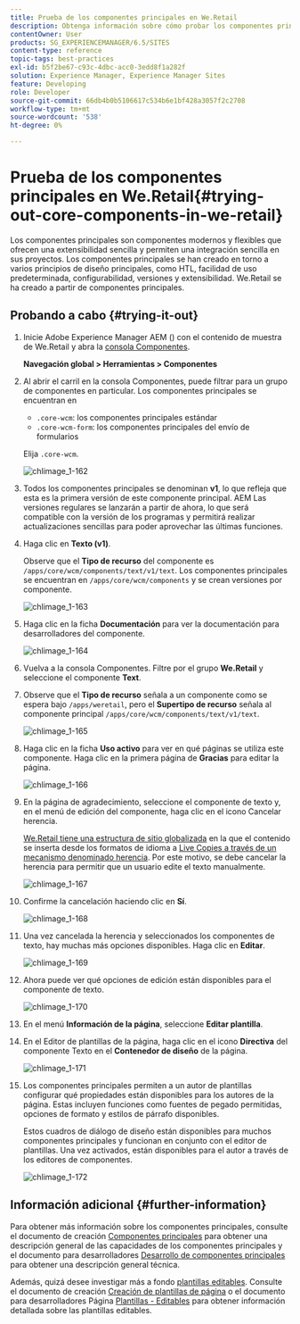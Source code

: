 ```yaml
---
title: Prueba de los componentes principales en We.Retail
description: Obtenga información sobre cómo probar los componentes principales en Adobe Experience Manager mediante We.Retail.
contentOwner: User
products: SG_EXPERIENCEMANAGER/6.5/SITES
content-type: reference
topic-tags: best-practices
exl-id: b5f2be67-c93c-4dbc-acc0-3edd8f1a282f
solution: Experience Manager, Experience Manager Sites
feature: Developing
role: Developer
source-git-commit: 66db4b0b5106617c534b6e1bf428a3057f2c2708
workflow-type: tm+mt
source-wordcount: '538'
ht-degree: 0%

---
```


# Prueba de los componentes principales en We.Retail{#trying-out-core-components-in-we-retail}

Los componentes principales son componentes modernos y flexibles que ofrecen una extensibilidad sencilla y permiten una integración sencilla en sus proyectos. Los componentes principales se han creado en torno a varios principios de diseño principales, como HTL, facilidad de uso predeterminada, configurabilidad, versiones y extensibilidad. We.Retail se ha creado a partir de componentes principales.

## Probando a cabo {#trying-it-out}

1. Inicie Adobe Experience Manager AEM () con el contenido de muestra de We.Retail y abra la [consola Componentes](/help/sites-authoring/default-components-console.md).

   **Navegación global > Herramientas > Componentes**

1. Al abrir el carril en la consola Componentes, puede filtrar para un grupo de componentes en particular. Los componentes principales se encuentran en

   * `.core-wcm`: los componentes principales estándar
   * `.core-wcm-form`: los componentes principales del envío de formularios

   Elija `.core-wcm`.

   ![chlimage_1-162](assets/chlimage_1-162.png)

1. Todos los componentes principales se denominan **v1**, lo que refleja que esta es la primera versión de este componente principal. AEM Las versiones regulares se lanzarán a partir de ahora, lo que será compatible con la versión de los programas y permitirá realizar actualizaciones sencillas para poder aprovechar las últimas funciones.
1. Haga clic en **Texto (v1)**.

   Observe que el **Tipo de recurso** del componente es `/apps/core/wcm/components/text/v1/text`. Los componentes principales se encuentran en `/apps/core/wcm/components` y se crean versiones por componente.

   ![chlimage_1-163](assets/chlimage_1-163.png)

1. Haga clic en la ficha **Documentación** para ver la documentación para desarrolladores del componente.

   ![chlimage_1-164](assets/chlimage_1-164.png)

1. Vuelva a la consola Componentes. Filtre por el grupo **We.Retail** y seleccione el componente **Text**.
1. Observe que el **Tipo de recurso** señala a un componente como se espera bajo `/apps/weretail`, pero el **Supertipo de recurso** señala al componente principal `/apps/core/wcm/components/text/v1/text`.

   ![chlimage_1-165](assets/chlimage_1-165.png)

1. Haga clic en la ficha **Uso activo** para ver en qué páginas se utiliza este componente. Haga clic en la primera página de **Gracias** para editar la página.

   ![chlimage_1-166](assets/chlimage_1-166.png)

1. En la página de agradecimiento, seleccione el componente de texto y, en el menú de edición del componente, haga clic en el icono Cancelar herencia.

   [We.Retail tiene una estructura de sitio globalizada](/help/sites-developing/we-retail-globalized-site-structure.md) en la que el contenido se inserta desde los formatos de idioma a [Live Copies a través de un mecanismo denominado herencia](/help/sites-administering/msm.md). Por este motivo, se debe cancelar la herencia para permitir que un usuario edite el texto manualmente.

   ![chlimage_1-167](assets/chlimage_1-167.png)

1. Confirme la cancelación haciendo clic en **Sí**.

   ![chlimage_1-168](assets/chlimage_1-168.png)

1. Una vez cancelada la herencia y seleccionados los componentes de texto, hay muchas más opciones disponibles. Haga clic en **Editar**.

   ![chlimage_1-169](assets/chlimage_1-169.png)

1. Ahora puede ver qué opciones de edición están disponibles para el componente de texto.

   ![chlimage_1-170](assets/chlimage_1-170.png)

1. En el menú **Información de la página**, seleccione **Editar plantilla**.
1. En el Editor de plantillas de la página, haga clic en el icono **Directiva** del componente Texto en el **Contenedor de diseño** de la página.

   ![chlimage_1-171](assets/chlimage_1-171.png)

1. Los componentes principales permiten a un autor de plantillas configurar qué propiedades están disponibles para los autores de la página. Estas incluyen funciones como fuentes de pegado permitidas, opciones de formato y estilos de párrafo disponibles.

   Estos cuadros de diálogo de diseño están disponibles para muchos componentes principales y funcionan en conjunto con el editor de plantillas. Una vez activados, están disponibles para el autor a través de los editores de componentes.

   ![chlimage_1-172](assets/chlimage_1-172.png)

## Información adicional {#further-information}

Para obtener más información sobre los componentes principales, consulte el documento de creación [Componentes principales](https://experienceleague.adobe.com/docs/experience-manager-core-components/using/introduction.html?lang=es) para obtener una descripción general de las capacidades de los componentes principales y el documento para desarrolladores [Desarrollo de componentes principales](https://experienceleague.adobe.com/docs/experience-manager-core-components/using/developing/overview.html?lang=es) para obtener una descripción general técnica.

Además, quizá desee investigar más a fondo [plantillas editables](/help/sites-developing/we-retail-editable-templates.md). Consulte el documento de creación [Creación de plantillas de página](/help/sites-authoring/templates.md) o el documento para desarrolladores Página [Plantillas - Editables](/help/sites-developing/page-templates-editable.md) para obtener información detallada sobre las plantillas editables.
